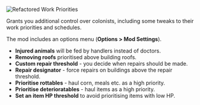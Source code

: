 ![Refactored Work Priorities](http://i.imgur.com/WmWF72A.png)

Grants you additional control over colonists, including some tweaks to their work priorities and schedules.

The mod includes an options menu (**Options > Mod Settings**).

* **Injured animals** will be fed by handlers instead of doctors.
* **Removing roofs** prioritised above building roofs.
* **Custom repair threshold** - you decide when repairs should be made.
* **Repair designator** - force repairs on buildings above the repair threshold.
* **Prioritise rottables** - haul corn, meals etc. as a high priority.
* **Prioritise deterioratables** - haul items as a high priority.
* **Set an item HP threshold** to avoid prioritising items with low HP.
